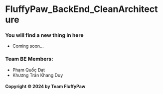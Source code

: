 # FluffyPaw_BackEnd_CleanArchitecture
### You will find a new thing in here

* Coming soon...

### Team BE Members:

* Phạm Quốc Đạt
* Khương Trần Khang Duy

#### Copyright &#169; 2024 by Team FluffyPaw
